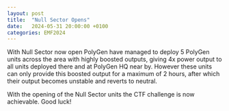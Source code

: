 ```yaml
---
layout: post
title:  "Null Sector Opens"
date:   2024-05-31 20:00:00 +0100
categories: EMF2024
---
```


With Null Sector now open PolyGen have managed to deploy 5 PolyGen units across the area with highly boosted outputs, giving 4x power output to all units deployed there and at PolyGen HQ near by.  However these units can only provide this boosted output for a maximum of 2 hours, after which their output becomes unstable and reverts to neutral.

With the opening of the Null Sector units the CTF challenge is now achievable.  Good luck!
